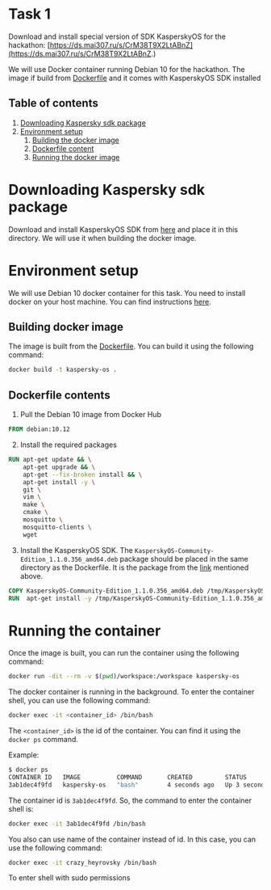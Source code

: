# Task 1

Download and install special version of SDK KasperskyOS for the hackathon: [https://ds.mai307.ru/s/CrM38T9X2LtABnZ](https://ds.mai307.ru/s/CrM38T9X2LtABnZ.)

We will use Docker container running Debian 10 for the hackathon. The image if build from [Dockerfile](./Dockerfile) and it comes with KasperskyOS SDK installed

## Table of contents
1. [Downloading Kaspersky sdk package](#Downloading_Package)
2. [Environment setup](#Environment_setup)
    1. [Building the docker image](#Building_docker_image)
    2. [Dockerfile content](#Dockerfile_content)
    3. [Running the docker image](#Running_docker_image)

# Downloading Kaspersky sdk package <a name="Downloading_Package"></a>
Download and install KasperskyOS SDK from [here](https://ds.mai307.ru/s/CrM38T9X2LtABnZ) and place it in this directory. We will use it when building the docker image.

# Environment setup <a name="Environment_setup"></a>

We will use Debian 10 docker container for this task. You need to install docker on your host machine. You can find instructions [here](https://docs.docker.com/engine/install/debian/).

## Building docker image <a name="Building_docker_image"></a>

The image is built from the [Dockerfile](./dockerfile). You can build it using the following command:

```bash
docker build -t kaspersky-os .
```

## Dockerfile contents <a name="Dockerfile_content"></a>

1. Pull the Debian 10 image from Docker Hub
```dockerfile
FROM debian:10.12
```

2. Install the required packages
```dockerfile
RUN apt-get update && \
    apt-get upgrade && \
    apt-get --fix-broken install && \
    apt-get install -y \
    git \
    vim \
    make \
    cmake \
    mosquitto \
    mosquitto-clients \
    wget
```

3. Install the KasperskyOS SDK. The `KasperskyOS-Community-Edition_1.1.0.356_amd64.deb` package should be placed in the same directory as the Dockerfile. It is the package from the [link](https://ds.mai307.ru/s/CrM38T9X2LtABnZ) mentioned above.

```dockerfile
COPY KasperskyOS-Community-Edition_1.1.0.356_amd64.deb /tmp/KasperskyOS-Community-Edition_1.1.0.356_amd64.deb
RUN  apt-get install -y /tmp/KasperskyOS-Community-Edition_1.1.0.356_amd64.deb
```

# Running the container <a name="Running_docker_image"></a>

Once the image is built, you can run the container using the following command:

```bash
docker run -dit --rm -v $(pwd)/workspace:/workspace kaspersky-os
```

The docker container is running in the background. To enter the container shell, you can use the following command:

```bash
docker exec -it <container_id> /bin/bash
```

The `<container_id>` is the id of the container. You can find it using the `docker ps` command.

Example:

```bash
$ docker ps
CONTAINER ID   IMAGE          COMMAND       CREATED         STATUS         PORTS     NAMES
3ab1dec4f9fd   kaspersky-os   "bash"        4 seconds ago   Up 3 seconds             crazy_heyrovsky
```

The container id is `3ab1dec4f9fd`. So, the command to enter the container shell is:

```bash
docker exec -it 3ab1dec4f9fd /bin/bash
```

You also can use name of the container instead of id. In this case, you can use the following command:

```bash
docker exec -it crazy_heyrovsky /bin/bash
```

To enter shell with sudo permissions 